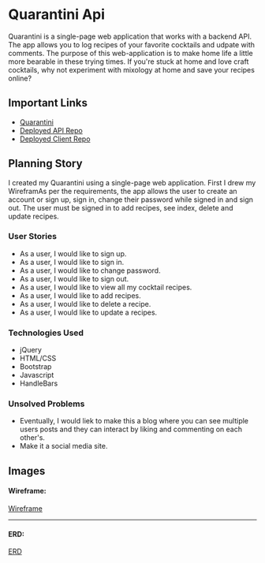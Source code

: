 # Quarantini Api

Quarantini is a single-page web application that works with a backend API. The app allows you to log recipes of your favorite cocktails and udpate with comments. The purpose of this web-application is to make home life a little more bearable in these trying times. If you're stuck at home and love craft cocktails, why not experiment with mixology at home and save your recipes online?

## Important Links

- [Quarantini](https://jencastioni.github.io/quarantini-client/)
- [Deployed API Repo](https://github.com/jencastioni/quarantini-api)
- [Deployed Client Repo](https://github.com/jencastioni/quarantini-client)

## Planning Story

I created my Quarantini using a single-page web application. First I drew my WireframAs per the requirements, the app allows the user to create an account or sign up, sign in, change their password while signed in and sign out. The user must be signed in to add recipes, see index, delete and update recipes. 

### User Stories

- As a user, I would like to sign up.
- As a user, I would like to sign in.
- As a user, I would like to change password.
- As a user, I would like to sign out.
- As a user, I would like to view all my cocktail recipes.
- As a user, I would like to add recipes.
- As a user, I would like to delete a recipe.
- As a user, I would like to update a recipes.


### Technologies Used

- jQuery
- HTML/CSS
- Bootstrap
- Javascript
- HandleBars

### Unsolved Problems

- Eventually, I would liek to make this a blog where you can see multiple users posts and they can interact by liking and commenting on each other's.
- Make it a social media site.

## Images

#### Wireframe:
[Wireframe](https://imgur.com/a/uEsY8a4)

---

#### ERD:
[ERD](https://imgur.com/a/7LqUeBi)